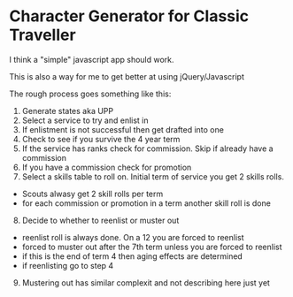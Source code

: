 # Character Generator for Classic Traveller

I think a "simple" javascript app should work.

This is also a way for me to get better at using jQuery/Javascript

The rough process goes something like this:

1. Generate states aka UPP
2. Select a service to try and enlist in
3. If enlistment is not successful then get drafted into one
4. Check to see if you survive the 4 year term
5. If the service has ranks check for commission. Skip if already have a commission
6. If you have a commission check for promotion
7. Select a skills table to roll on. Initial term of service you get 2 skills rolls.
  * Scouts alwasy get 2 skill rolls per term
  * for each commission or promotion in a term another skill roll is done
8. Decide to whether to reenlist or muster out
  * reenlist roll is always done. On a 12 you are forced to reenlist
  * forced to muster out after the 7th term unless you are forced to reenlist
  * if this is the end of term 4 then aging effects are determined
  * if reenlisting go to step 4
9. Mustering out has similar complexit and not describing here just yet
